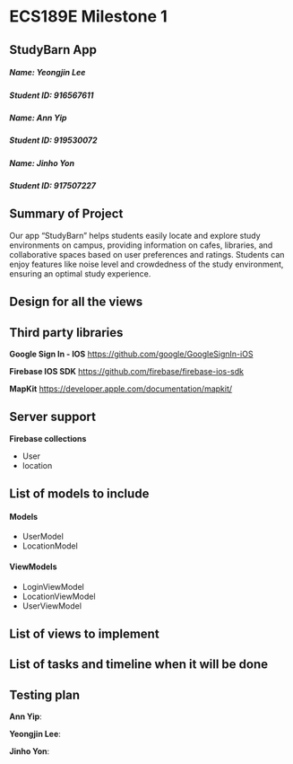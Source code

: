 # ECS189E Milestone 1

## StudyBarn App

##### Name: Yeongjin Lee
##### Student ID: 916567611
##### Name: Ann Yip
##### Student ID: 919530072
##### Name: Jinho Yon
##### Student ID: 917507227

## Summary of Project
Our app “StudyBarn” helps students easily locate and explore study environments on campus, providing information on cafes, libraries, and collaborative spaces based on user preferences and ratings. Students can enjoy features like noise level and crowdedness of the study environment, ensuring an optimal study experience.

## Design for all the views

## Third party libraries
**Google Sign In - IOS**
https://github.com/google/GoogleSignIn-iOS

**Firebase IOS SDK**
https://github.com/firebase/firebase-ios-sdk

**MapKit**
https://developer.apple.com/documentation/mapkit/

## Server support
**Firebase collections**
- User
- location

## List of models to include
#### Models
- UserModel
- LocationModel
  
#### ViewModels
- LoginViewModel
- LocationViewModel
- UserViewModel

## List of views to implement

## List of tasks and timeline when it will be done

## Testing plan

**Ann Yip**: 

**Yeongjin Lee**: 

**Jinho Yon**: 

